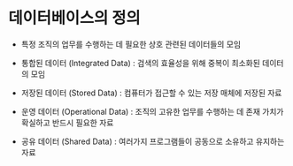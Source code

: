 # 데이터베이스의 정의

- 특정 조직의 업무를 수행하는 데 필요한 상호 관련된 데이터들의 모임

- 통합된 데이터 (Integrated Data) : 검색의 효율성을 위해 중복이 최소화된 데이터의 모임
- 저장된 데이터 (Stored Data) : 컴퓨터가 접근할 수 있는 저장 매체에 저장된 자료
- 운영 데이터 (Operational Data) : 조직의 고유한 업무를 수행하는 데 존재 가치가 확실하고 반드시 필요한 자료
- 공유 데이터 (Shared Data) : 여러가지 프로그램들이 공동으로 소유하고 유지하는 자료
